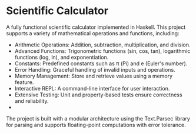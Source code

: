 # Scientific Calculator
A fully functional scientific calculator implemented in Haskell. This project supports a variety of mathematical operations and functions, including:

- Arithmetic Operations: Addition, subtraction, multiplication, and division.
- Advanced Functions: Trigonometric functions (sin, cos, tan), logarithmic functions (log, ln), and exponentiation.
- Constants: Predefined constants such as π (Pi) and e (Euler's number).
- Error Handling: Graceful handling of invalid inputs and operations.
- Memory Management: Store and retrieve values using a memory feature.
- Interactive REPL: A command-line interface for user interaction.
- Extensive Testing: Unit and property-based tests ensure correctness and reliability.
- 
The project is built with a modular architecture using the Text.Parsec library for parsing and supports floating-point computations with error tolerance.

